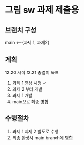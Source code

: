 # 그림 sw 과제 제출용



## 브랜치 구성 


main <--{과제 1, 과제2}

## 계획 
12.20 시작 
12.21 종결이 목표
1. 과제 1 영상 시청 ✓
2. 과제 2 부터 개발
3. 과제 1 개발
4. main으로 최종 병합 


## 수행절차 
1. 과제 1 과제 2 별도로 수행
2. 최종 완성시 main branch에 병합



